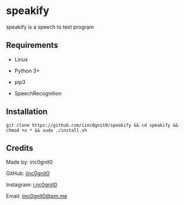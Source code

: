 # speakify

speakify is a speech to text program

## Requirements

- Linux

- Python 3+

- pip3

- SpeechRecognition

## Installation

`git clone https://github.com/iinc0gnit0/speakify && cd speakify && chmod +x * && sudo ./install.sh`

## Credits

Made by: inc0gnit0

GitHub: [iinc0gnit0](https://github.com/iinc0gnit0)

Instagram: [i.nc0gnit0](https://instagram.com/i.nc0gnit0)

Email: iinc0gnit0@pm.me

